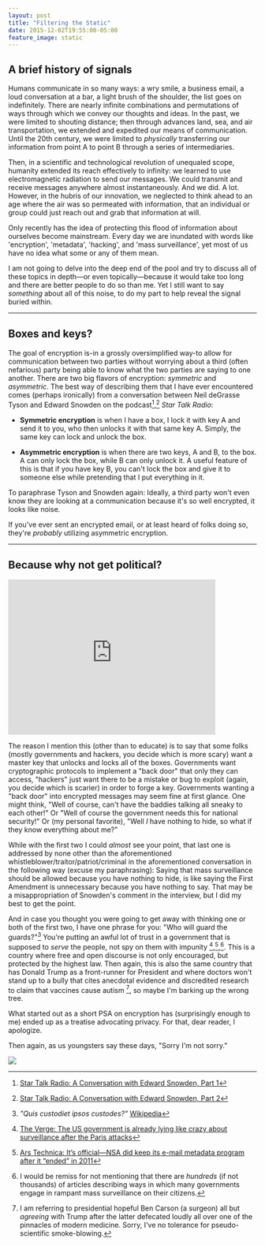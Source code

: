 ```yaml
---
layout: post
title: "Filtering the Static"
date: 2015-12-02T19:55:00-05:00
feature_image: static
---
```


## A brief history of signals

Humans communicate in so many ways: a wry smile, a business email, a loud conversation at a bar, a light brush of the shoulder, the list goes on indefinitely. There are nearly infinite combinations and permutations of ways through which we convey our thoughts and ideas. In the past, we were limited to shouting distance; then through advances land, sea, and air transportation, we extended and expedited our means of communication. Until the 20th century, we were limited to *physically* transferring our information from point A to point B through a series of intermediaries.

Then, in a scientific and technological revolution of unequaled scope, humanity extended its reach effectively to infinity: we learned to use electromagnetic radiation to send our messages. We could transmit and receive messages anywhere almost instantaneously. And we did. A lot. However, in the hubris of our innovation, we neglected to think ahead to an age where the air was so permeated with information, that an individual or group could just reach out and grab that information at will.

Only recently has the idea of protecting this flood of information about ourselves become mainstream. Every day we are inundated with words like 'encryption', 'metadata', 'hacking', and 'mass surveillance', yet most of us have no idea what some or any of them mean.

I am not going to delve into the deep end of the pool and try to discuss all of these topics in depth—or even topically—because it would take too long and there are better people to do so than me. Yet I still want to say *something* about all of this noise, to do my part to help reveal the signal buried within.

----

## Boxes and keys?

The goal of encryption is-in a grossly oversimplified way-to allow for communication between two parties without worrying about a third (often nefarious) party being able to know what the two parties are saying to one another. There are two big flavors of encryption: *symmetric* and *asymmetric*. The best way of describing them that I have ever encountered comes (perhaps ironically) from a conversation between Neil deGrasse Tyson and Edward Snowden on the podcast[^3],[^4] *Star Talk Radio*: 

* **Symmetric encryption** is when I have a box, I lock it with key A and send it to you, who then unlocks it with that same key A. Simply, the same key can lock and unlock the box.

* **Asymmetric encryption** is when there are two keys, A and B, to the box. A can only lock the box, while B can only unlock it. A useful feature of this is that if you have key B, you can't lock the box and give it to someone else while pretending that I put everything in it.

To paraphrase Tyson and Snowden again: Ideally, a third party won't even know they are looking at a communication because it's so well encrypted, it looks like noise.

If you've ever sent an encrypted email, or at least heard of folks doing so, they're *probably* utilizing asymmetric encryption. 

----

## Because why not get political?

<iframe width="420" height="315" src="https://www.youtube.com/embed/OMOGaugKpzs" frameborder="0" allowfullscreen></iframe>

The reason I mention this (other than to educate) is to say that some folks (mostly governments and hackers, you decide which is more scary) want a master key that unlocks and locks all of the boxes. Governments want cryptographic protocols to implement a "back door" that only they can access, "hackers" just want there to be a mistake or bug to exploit (again, you decide which is scarier) in order to forge a key. Governments wanting a "back door" into encrypted messages may seem fine at first glance. One might think, "Well of course, can't have the baddies talking all sneaky to each other!" Or "Well of course the government needs this for national security!" Or (my personal favorite), "Well *I* have nothing to hide, so what if they know everything about me?" 

While with the first two I could *almost* see your point, that last one is addressed by none other than the aforementioned whistleblower/traitor/patriot/criminal in the aforementioned conversation in the following way (excuse my paraphrasing): Saying that mass surveillance should be allowed because you have nothing to hide, is like saying the First Amendment is unnecessary because you have nothing to say. That may be a misappropriation of Snowden's comment in the interview, but I did my best to get the point. 

And in case you thought you were going to get away with thinking one or both of the first two, I have one phrase for you: "Who will guard the guards?"[^2] You're putting an awful lot of trust in a government that is supposed to *serve* the people, not spy on them with impunity [^5],[^6],[^7]. This is a country where free and open discourse is not only encouraged, but protected by the highest law. Then again, this is also the same country that has Donald Trump as a front-runner for President and where doctors won't stand up to a bully that cites anecdotal evidence and discredited research to claim that vaccines cause autism [^1], so maybe I'm barking up the wrong tree.

What started out as a short PSA on encryption has (surprisingly enough to me) ended up as a treatise advocating privacy. For that, dear reader, I apologize.

Then again, as us youngsters say these days, "Sorry I'm not sorry."

![](https://media.giphy.com/media/h52b5GULWNVRe/giphy.gif)

[^3]: [Star Talk Radio: A Conversation with Edward Snowden, Part 1](http://www.startalkradio.net/show/a-conversation-with-edward-snowden-part-1/)

[^4]: [Star Talk Radio: A Conversation with Edward Snowden, Part 2](http://www.startalkradio.net/show/a-conversation-with-edward-snowden-part-2/)

[^2]: *"Quis custodiet ipsos custodes?"* [Wikipedia](https://en.m.wikipedia.org/wiki/Quis_custodiet_ipsos_custodes%3F)

[^5]: [The Verge: The US government is already lying like crazy about surveillance after the Paris attacks](http://www.theverge.com/2015/11/16/9745932/paris-attack-terrorism-surveillance-cia-brennan)

[^6]: [Ars Technica: It’s official—NSA did keep its e-mail metadata program after it “ended” in 2011](http://arstechnica.com/tech-policy/2015/11/nsa-replaced-secret-e-mail-metadata-program-with-more-expansive-tools/)

[^7]: I would be remiss for not mentioning that there are *hundreds* (if not thousands) of articles describing ways in which many governments engage in rampant mass surveillance on their citizens.

[^1]: I am referring to presidential hopeful Ben Carson (a surgeon) all but *agreeing* with Trump after the latter defecated loudly all over one of the pinnacles of modern medicine. Sorry, I've no tolerance for pseudo-scientific smoke-blowing.